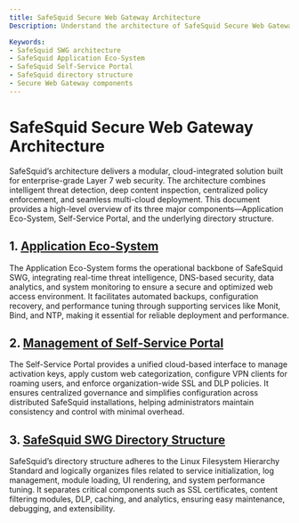 ```yaml
---
title: SafeSquid Secure Web Gateway Architecture  
Description: Understand the architecture of SafeSquid Secure Web Gateway, including its modular components such as the Application Eco-System, Self-Service Portal, and core directory structures that collectively deliver scalable, cloud-integrated Layer 7 web security.

Keywords:
- SafeSquid SWG architecture  
- SafeSquid Application Eco-System  
- SafeSquid Self-Service Portal  
- SafeSquid directory structure  
- Secure Web Gateway components  
---
```


# SafeSquid Secure Web Gateway Architecture
SafeSquid’s architecture delivers a modular, cloud-integrated solution built for enterprise-grade Layer 7 web security. The architecture combines intelligent threat detection, deep content inspection, centralized policy enforcement, and seamless multi-cloud deployment. This document provides a high-level overview of its three major components—Application Eco-System, Self-Service Portal, and the underlying directory structure.

## 1. [Application Eco-System](/docs/05-Architecture/Application_Eco-System.md)
The Application Eco-System forms the operational backbone of SafeSquid SWG, integrating real-time threat intelligence, DNS-based security, data analytics, and system monitoring to ensure a secure and optimized web access environment. It facilitates automated backups, configuration recovery, and performance tuning through supporting services like Monit, Bind, and NTP, making it essential for reliable deployment and performance.

## 2. [Management of Self-Service Portal](/docs/05-Architecture/Management_of_Self-Service_Portal.md)
The Self-Service Portal provides a unified cloud-based interface to manage activation keys, apply custom web categorization, configure VPN clients for roaming users, and enforce organization-wide SSL and DLP policies. It ensures centralized governance and simplifies configuration across distributed SafeSquid installations, helping administrators maintain consistency and control with minimal overhead.

## 3. [SafeSquid SWG Directory Structure](/docs/05-Architecture/SafeSquid_SWG_directorys.md)
SafeSquid’s directory structure adheres to the Linux Filesystem Hierarchy Standard and logically organizes files related to service initialization, log management, module loading, UI rendering, and system performance tuning. It separates critical components such as SSL certificates, content filtering modules, DLP, caching, and analytics, ensuring easy maintenance, debugging, and extensibility.

